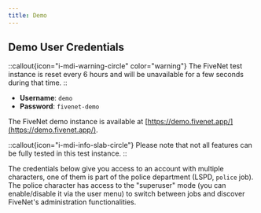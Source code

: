 ```yaml
---
title: Demo
---
```


## Demo User Credentials

::callout{icon="i-mdi-warning-circle" color="warning"}
The FiveNet test instance is reset every 6 hours and will be unavailable for a few seconds during that time.
::

* **Username**: `demo`
* **Password**: `fivenet-demo`

The FiveNet demo instance is available at [https://demo.fivenet.app/](https://demo.fivenet.app/).

::callout{icon="i-mdi-info-slab-circle"}
Please note that not all features can be fully tested in this test instance.
::

The credentials below give you access to an account with multiple characters, one of them is part of the police department (LSPD, `police` job). The police character has access to the "superuser" mode (you can enable/disable it via the user menu) to switch between jobs and discover FiveNet's administration functionalities.
